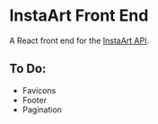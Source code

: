 # InstaArt Front End

A React front end for the [InstaArt API](https://www.chriskumm.com/api/art).

## To Do:

- Favicons
- Footer
- Pagination
